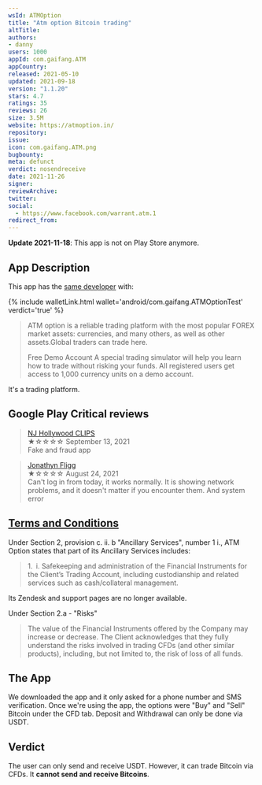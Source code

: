 ```yaml
---
wsId: ATMOption
title: "Atm option Bitcoin trading"
altTitle: 
authors:
- danny
users: 1000
appId: com.gaifang.ATM
appCountry: 
released: 2021-05-10
updated: 2021-09-18
version: "1.1.20"
stars: 4.7
ratings: 35
reviews: 26
size: 3.5M
website: https://atmoption.in/
repository: 
issue: 
icon: com.gaifang.ATM.png
bugbounty: 
meta: defunct
verdict: nosendreceive
date: 2021-11-26
signer: 
reviewArchive:
twitter: 
social:
  - https://www.facebook.com/warrant.atm.1
redirect_from:
---
```


**Update 2021-11-18**: This app is not on Play Store anymore.

## App Description

This app has the [same developer](https://play.google.com/store/apps/developer?id=ATM+Warrant) with: 

{% include walletLink.html wallet='android/com.gaifang.ATMOptionTest' verdict='true' %}

> ATM option is a reliable trading platform with the most popular FOREX market assets: currencies, and many others, as well as other assets.Global traders can trade here.
>
> Free Demo Account
> A special trading simulator will help you learn how to trade without risking your funds. All registered users get access to 1,000 currency units on a demo account.

It's a trading platform.

## Google Play Critical reviews

> [NJ Hollywood CLIPS](https://play.google.com/store/apps/details?id=com.gaifang.ATM&reviewId=gp%3AAOqpTOF_SNhw8FMh8vmuHvtsHBiehbubBvYZraIUhYRavGHayYH0L78vhnr5t5YSu3vrdmp77A6XFrcyGuS0sw)<br>
  ★☆☆☆☆ September 13, 2021 <br>
       Fake and fraud app

> [Jonathyn Fligg](https://play.google.com/store/apps/details?id=com.gaifang.ATM&reviewId=gp%3AAOqpTOFqtDboIWjYAoKwREZxP80c38fro4cXk7B24hc8L1LY4vfxdPeTg3h_w8qLpta68EKBpc3UNKaRBWYoaA)<br>
  ★☆☆☆☆ August 24, 2021 <br>
       Can't log in from today, it works normally. It is showing network problems, and it doesn't matter if you encounter them. And system error

## [Terms and Conditions](https://atmoption.in/termsConditions)

Under Section 2, provision c. ii. b "Ancillary Services", number 1 i., ATM Option states that part of its Ancillary Services includes:

> 1. i. Safekeeping and administration of the Financial Instruments for the Client’s Trading Account, including custodianship and related services such as cash/collateral management.

Its Zendesk and support pages are no longer available.

Under Section 2.a - "Risks"

> The value of the Financial Instruments offered by the Company may increase or decrease. The Client acknowledges that they fully understand the risks involved in trading CFDs (and other similar products), including, but not limited to, the risk of loss of all funds.

## The App

We downloaded the app and it only asked for a phone number and SMS verification. Once we're using the app, the options were "Buy" and "Sell" Bitcoin under the CFD tab. Deposit and Withdrawal can only be done via USDT. 

## Verdict

The user can only send and receive USDT. However, it can trade Bitcoin via CFDs. It **cannot send and receive Bitcoins**.


